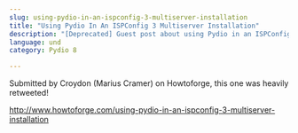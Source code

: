 ```yaml
---
slug: using-pydio-in-an-ispconfig-3-multiserver-installation
title: "Using Pydio In An ISPConfig 3 Multiserver Installation"
description: "[Deprecated] Guest post about using Pydio in an ISPConfig Multiserver context"
language: und
category: Pydio 8

---
```


Submitted by Croydon (Marius Cramer) on Howtoforge, this one was heavily retweeted!

http://www.howtoforge.com/using-pydio-in-an-ispconfig-3-multiserver-installation